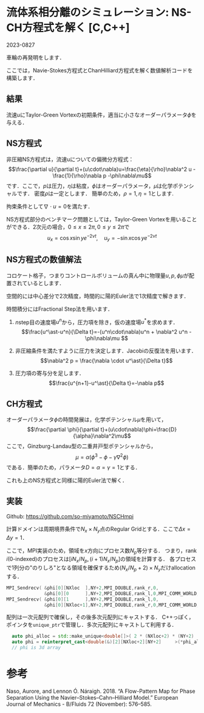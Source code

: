 # 流体系相分離のシミュレーション: NS-CH方程式を解く [C,C++]
2023-0827

車輪の再発明をします．

ここでは，Navie-Stokes方程式とChanHilliard方程式を解く数値解析コードを構築します．

## 結果

流速$`u`$にTaylor-Green Vortexの初期条件，適当に小さなオーダーパラメータ$`\phi`$を与える．



## NS方程式

非圧縮NS方程式は，流速uについての偏微分方程式：
$$\frac{\partial u}{\partial t}+(u\cdot\nabla)u=\frac{\eta}{\rho}\nabla^2 u - \frac{1}{\rho}\nabla p -\phi\nabla\mu$$
です．ここで，$`p`$は圧力，$`\eta`$は粘度，$`\phi`$はオーダーパラメータ，$`\mu`$は化学ポテンシャルです．
密度$`\rho`$は一定とします．
簡単のため，$`\rho=1,\eta=1`$とします.

拘束条件として$`\nabla\cdot u=0`$を満たす．

NS方程式部分のベンチマーク問題としては，Taylor-Green Vortexを用いることができる．2次元の場合，$`0\leq x\leq 2\pi,0\leq y\leq 2\pi`$で
$$u_x=\cos x\sin y e^{-2\nu t},\quad u_y=-\sin x\cos y e^{-2\nu t}$$

## NS方程式の数値解法

コロケート格子，つまりコントロールボリュームの真ん中に物理量$`u,p,\phi\mu`$が配置されているとします．

空間的には中心差分で2次精度，時間的に陽的Euler法で1次精度で解きます．

時間積分にはFractional Step法を用います．

1. $`n`$step目の速度場$`u^n`$から，圧力項を除き，仮の速度場$`u^\ast`$を求めます．
   $$\frac{u^\ast-u^n}{\Delta t}=-(u^n\cdot\nabla)u^n + \nabla^2 u^n -\phi\nabla\mu $$

2. 非圧縮条件を満たすように圧力を決定します．Jacobiの反復法を用います．
$$\nabla^2 p = \frac{\nabla \cdot u^\ast}{\Delta t}$$

3. 圧力項の寄与分を足します．
$$\frac{u^{n+1}-u^\ast}{\Delta t}=-\nabla p$$

## CH方程式

オーダーパラメータ$`\phi`$の時間発展は，化学ポテンシャル$`\mu`$を用いて，
$$\frac{\partial \phi}{\partial t}+(u\cdot\nabla)\phi=\frac{D}{\alpha}\nabla^2\mu$$
ここで，Ginzburg-Landau型の二重井戸型ポテンシャルから，
$$\mu = \alpha(\phi^3-\phi-\gamma\nabla^2\phi)$$
である．簡単のため，パラメータ$`D=\alpha=\gamma=1`$とする．

これも上のNS方程式と同様に陽的Euler法で解く．

## 実装

Github: https://github.com/so-miyamoto/NSCHmpi

計算ドメインは周期境界条件で$N_x\times N_y$点のRegular Gridとする．ここで$\Delta x=\Delta y=1$．

ここで，MPI実装のため，領域を$x$方向にプロセス数$N_p$等分する．
つまり，rank $i$(0-indexed)のプロセスは$`[iN_x/N_p,(i+1)N_x/N_p]`$の領域を計算する．
各プロセスで1列分の"のりしろ"となる領域を確保するため$`(N_x/N_p+2)\times N_y`$だけallocationする．
~~~C++
MPI_Sendrecv( &phi[0][NXloc  ],NY+2,MPI_DOUBLE,rank_r,0,
              &phi[0][0      ],NY+2,MPI_DOUBLE,rank_l,0,MPI_COMM_WORLD,MPI_STATUSES_IGNORE);
MPI_Sendrecv( &phi[0][1      ],NY+2,MPI_DOUBLE,rank_l,0,
              &phi[0][NXloc+1],NY+2,MPI_DOUBLE,rank_r,0,MPI_COMM_WORLD,MPI_STATUSES_IGNORE);
~~~
配列は一次元配列で確保し，その後多次元配列にキャストする．
C++っぽく，ポインタを`unique_ptr`で管理し．多次元配列にキャストして利用する．
~~~C++
  auto phi_alloc = std::make_unique<double[]>( 2 * (NXloc+2) * (NY+2)       );
  auto phi = reinterpret_cast<double(&)[2][NXloc+2][NY+2]     >(*phi_alloc.get());
  // phi is 3d array
~~~



# 参考

Naso, Aurore, and Lennon Ó. Náraigh. 2018. “A Flow-Pattern Map for Phase Separation Using the Navier–Stokes–Cahn–Hilliard Model.” European Journal of Mechanics - B/Fluids 72 (November): 576–585.


